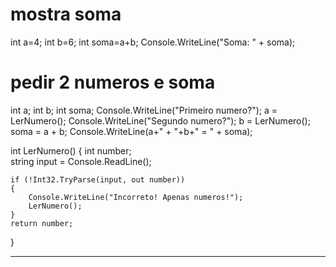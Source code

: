 # mostra soma
int a=4;
int b=6;
int soma=a+b;
Console.WriteLine("Soma: " + soma);

# pedir 2 numeros e soma 
int a;
int b;
int soma;
Console.WriteLine("Primeiro numero?");
a = LerNumero();
Console.WriteLine("Segundo numero?");
b = LerNumero();
soma = a + b;
Console.WriteLine(a+" + "+b+" = " + soma);

int LerNumero()
{
    int number;    
    string input = Console.ReadLine();

    if (!Int32.TryParse(input, out number))
    {
        Console.WriteLine("Incorreto! Apenas numeros!");
        LerNumero();
    }
    return number;
}
**************************************
